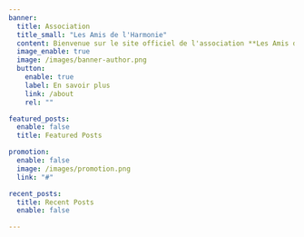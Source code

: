 ```yaml
---
banner:
  title: Association
  title_small: "Les Amis de l'Harmonie"
  content: Bienvenue sur le site officiel de l'association **Les Amis de l'Harmonie** de Sucy-en-Brie !
  image_enable: true
  image: /images/banner-author.png
  button:
    enable: true
    label: En savoir plus
    link: /about
    rel: ""

featured_posts:
  enable: false
  title: Featured Posts

promotion:
  enable: false
  image: /images/promotion.png
  link: "#"

recent_posts:
  title: Recent Posts
  enable: false

---
```

